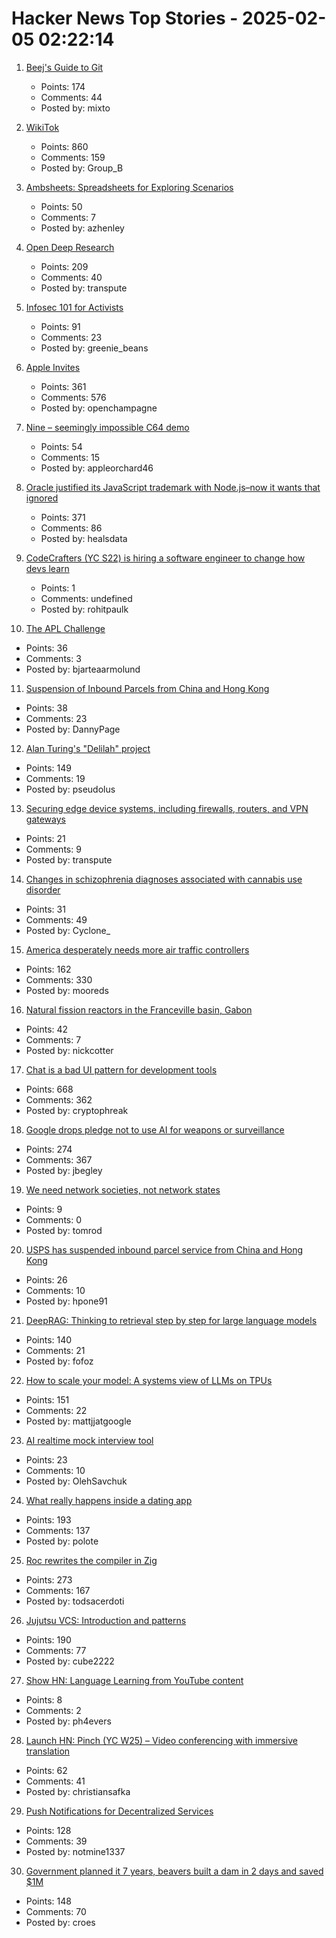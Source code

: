 # Hacker News Top Stories - 2025-02-05 02:22:14

1. [Beej's Guide to Git](https://beej.us/guide/bggit/)
   - Points: 174
   - Comments: 44
   - Posted by: mixto

2. [WikiTok](https://wikitok.vercel.app/)
   - Points: 860
   - Comments: 159
   - Posted by: Group_B

3. [Ambsheets: Spreadsheets for Exploring Scenarios](https://www.inkandswitch.com/ambsheets/)
   - Points: 50
   - Comments: 7
   - Posted by: azhenley

4. [Open Deep Research](https://github.com/huggingface/smolagents/tree/main/examples/open_deep_research)
   - Points: 209
   - Comments: 40
   - Posted by: transpute

5. [Infosec 101 for Activists](https://infosecforactivists.org)
   - Points: 91
   - Comments: 23
   - Posted by: greenie_beans

6. [Apple Invites](https://www.apple.com/newsroom/2025/02/introducing-apple-invites-a-new-app-that-brings-people-together/)
   - Points: 361
   - Comments: 576
   - Posted by: openchampagne

7. [Nine – seemingly impossible C64 demo](https://linusakesson.net/scene/nine/index.php)
   - Points: 54
   - Comments: 15
   - Posted by: appleorchard46

8. [Oracle justified its JavaScript trademark with Node.js–now it wants that ignored](https://deno.com/blog/deno-v-oracle2)
   - Points: 371
   - Comments: 86
   - Posted by: healsdata

9. [CodeCrafters (YC S22) is hiring a software engineer to change how devs learn](https://www.ycombinator.com/companies/codecrafters/jobs/EL4Oqs1-software-engineer-growth-retention)
   - Points: 1
   - Comments: undefined
   - Posted by: rohitpaulk

10. [The APL Challenge](https://challenge.dyalog.com/)
   - Points: 36
   - Comments: 3
   - Posted by: bjarteaarmolund

11. [Suspension of Inbound Parcels from China and Hong Kong](https://about.usps.com/newsroom/service-alerts/international/suspension-of-inbound-parcels-from-china-and-hong-kong.htm)
   - Points: 38
   - Comments: 23
   - Posted by: DannyPage

12. [Alan Turing's "Delilah" project](https://spectrum.ieee.org/alan-turings-delilah)
   - Points: 149
   - Comments: 19
   - Posted by: pseudolus

13. [Securing edge device systems, including firewalls, routers, and VPN gateways](https://www.nsa.gov/Press-Room/Press-Releases-Statements/Press-Release-View/Article/4052657/joint-publications-focus-on-mitigation-strategies-for-edge-devices/)
   - Points: 21
   - Comments: 9
   - Posted by: transpute

14. [Changes in schizophrenia diagnoses associated with cannabis use disorder](https://jamanetwork.com/journals/jamanetworkopen/fullarticle/2829840)
   - Points: 31
   - Comments: 49
   - Posted by: Cyclone_

15. [America desperately needs more air traffic controllers](https://www.cnn.com/2025/02/04/business/air-traffic-controller-shortage/index.html)
   - Points: 162
   - Comments: 330
   - Posted by: mooreds

16. [Natural fission reactors in the Franceville basin, Gabon](https://www.sciencedirect.com/science/article/abs/pii/S0016703796002451)
   - Points: 42
   - Comments: 7
   - Posted by: nickcotter

17. [Chat is a bad UI pattern for development tools](https://danieldelaney.net/chat/)
   - Points: 668
   - Comments: 362
   - Posted by: cryptophreak

18. [Google drops pledge not to use AI for weapons or surveillance](https://www.washingtonpost.com/technology/2025/02/04/google-ai-policies-weapons-harm)
   - Points: 274
   - Comments: 367
   - Posted by: jbegley

19. [We need network societies, not network states](https://www.cip.org/blog/network-societies)
   - Points: 9
   - Comments: 0
   - Posted by: tomrod

20. [USPS has suspended inbound parcel service from China and Hong Kong](https://about.usps.com/newsroom/service-alerts/international/)
   - Points: 26
   - Comments: 10
   - Posted by: hpone91

21. [DeepRAG: Thinking to retrieval step by step for large language models](https://arxiv.org/abs/2502.01142)
   - Points: 140
   - Comments: 21
   - Posted by: fofoz

22. [How to scale your model: A systems view of LLMs on TPUs](https://jax-ml.github.io/scaling-book/)
   - Points: 151
   - Comments: 22
   - Posted by: mattjjatgoogle

23. [AI realtime mock interview tool](https://prepin.ai)
   - Points: 23
   - Comments: 10
   - Posted by: OlehSavchuk

24. [What really happens inside a dating app](https://blog.luap.info/what-really-happens-inside-a-dating-app.html)
   - Points: 193
   - Comments: 137
   - Posted by: polote

25. [Roc rewrites the compiler in Zig](https://gist.github.com/rtfeldman/77fb430ee57b42f5f2ca973a3992532f)
   - Points: 273
   - Comments: 167
   - Posted by: todsacerdoti

26. [Jujutsu VCS: Introduction and patterns](https://kubamartin.com/posts/introduction-to-the-jujutsu-vcs/)
   - Points: 190
   - Comments: 77
   - Posted by: cube2222

27. [Show HN: Language Learning from YouTube content](https://fluentsubs.com/)
   - Points: 8
   - Comments: 2
   - Posted by: ph4evers

28. [Launch HN: Pinch (YC W25) – Video conferencing with immersive translation](undefined)
   - Points: 62
   - Comments: 41
   - Posted by: christiansafka

29. [Push Notifications for Decentralized Services](https://unifiedpush.org/news/20250131_push_for_decentralized/)
   - Points: 128
   - Comments: 39
   - Posted by: notmine1337

30. [Government planned it 7 years, beavers built a dam in 2 days and saved $1M](https://www.voxnews.al/english/kosovabota/qeveria-po-e-planifikonte-prej-7-vitesh-kastoret-ndertojne-brenda-dy--i84652)
   - Points: 148
   - Comments: 70
   - Posted by: croes

